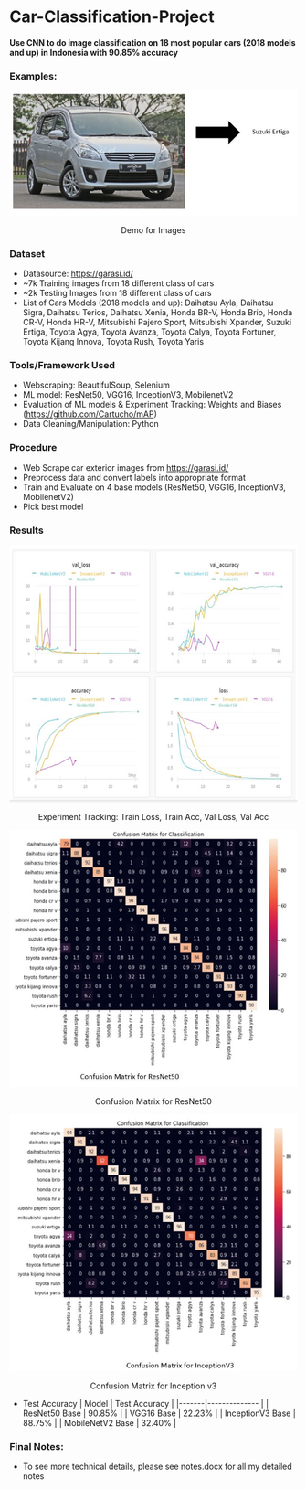 # Car-Classification-Project
#### Use CNN to do image classification on 18 most popular cars (2018 models and up) in Indonesia with 90.85% accuracy

### Examples:
<p align="center"> <img src=https://github.com/jsantoso2/Car-Classification-Project/blob/master/Screenshots/demo-1.JPG width="600"></p>
<p align="center">Demo for Images<p align="center">

### Dataset
- Datasource: https://garasi.id/
- ~7k Training images from 18 different class of cars
- ~2k Testing Images from 18 different class of cars
- List of Cars Models (2018 models and up): 
Daihatsu Ayla, Daihatsu Sigra, Daihatsu Terios, Daihatsu Xenia, Honda BR-V, Honda Brio, Honda CR-V, Honda HR-V, Mitsubishi Pajero Sport, Mitsubishi Xpander, Suzuki Ertiga, Toyota Agya, Toyota Avanza, Toyota Calya, Toyota Fortuner, Toyota Kijang Innova, Toyota Rush, Toyota Yaris

### Tools/Framework Used
- Webscraping: BeautifulSoup, Selenium
- ML model: ResNet50, VGG16, InceptionV3, MobilenetV2
- Evaluation of ML models & Experiment Tracking: Weights and Biases (https://github.com/Cartucho/mAP)
- Data Cleaning/Manipulation: Python

### Procedure
- Web Scrape car exterior images from https://garasi.id/
- Preprocess data and convert labels into appropriate format
- Train and Evaluate on 4 base models (ResNet50, VGG16, InceptionV3, MobilenetV2)
- Pick best model

### Results
<p align="center"> <img src=https://github.com/jsantoso2/Car-Classification-Project/blob/master/Screenshots/results-3.JPG height="450"></p>
<p align="center">Experiment Tracking: Train Loss, Train Acc, Val Loss, Val Acc<p align="center">
<p align="center"> <img src=https://github.com/jsantoso2/Car-Classification-Project/blob/master/Screenshots/results-1.JPG height="450"></p>
<p align="center">Confusion Matrix for ResNet50<p align="center">
<p align="center"> <img src=https://github.com/jsantoso2/Car-Classification-Project/blob/master/Screenshots/results-2.JPG height="450"></p>
<p align="center">Confusion Matrix for Inception v3<p align="center">

- Test Accuracy
| Model | Test Accuracy | 
|-------|-------------- |
| ResNet50 Base | 90.85% | 
| VGG16 Base | 22.23% | 
| InceptionV3 Base | 88.75% |
| MobileNetV2 Base | 32.40% | 

### Final Notes:
- To see more technical details, please see notes.docx for all my detailed notes
